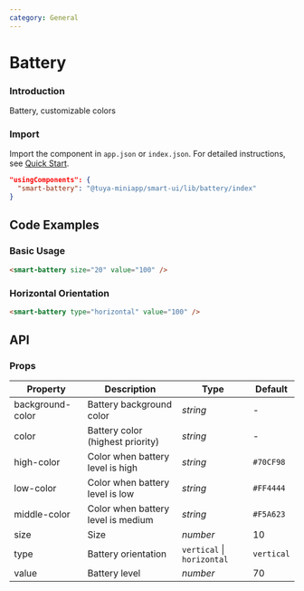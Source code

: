 ```yaml
---
category: General
---
```


# Battery

### Introduction

Battery, customizable colors

### Import

Import the component in `app.json` or `index.json`. For detailed instructions, see [Quick Start](/material/smartui?comId=help-getting-started&appType=miniapp).

```json
"usingComponents": {
  "smart-battery": "@tuya-miniapp/smart-ui/lib/battery/index"
}
```

## Code Examples

### Basic Usage

```html
<smart-battery size="20" value="100" />
```

### Horizontal Orientation

```html
<smart-battery type="horizontal" value="100" />
```

## API

### Props

| Property         | Description                                        | Type                       | Default     |
| ---------------- | -------------------------------------------------- | -------------------------- | ----------  |
| background-color | Battery background color                           | _string_                   | -           |
| color            | Battery color (highest priority)                   | _string_                   | -           |
| high-color       | Color when battery level is high                   | _string_                   | `#70CF98`   |
| low-color        | Color when battery level is low                    | _string_                   | `#FF4444`   |
| middle-color     | Color when battery level is medium                 | _string_                   | `#F5A623`   |
| size             | Size                                               | _number_                   | 10          |
| type             | Battery orientation                                | `vertical` \| `horizontal` | `vertical`  |
| value            | Battery level                                      | _number_                   | 70          |